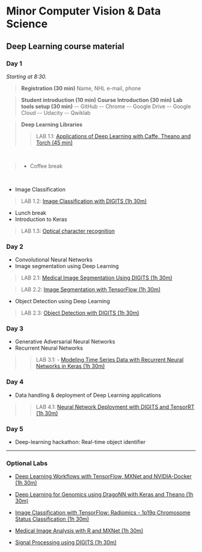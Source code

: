 # Minor Computer Vision & Data Science
## Deep Learning course material
### Day 1
*Starting at 8:30.*

> **Registration (30 min)**
> Name, NHL e-mail, phone

 > **Student introduction (10 min)**
 > **Course Introduction (30 min)**
 > **Lab tools setup (30 min)**
 > -- GitHub
 > -- Chrome
 > -- Google Drive
 > -- Google Cloud
 > -- Udacity
 > -- Qwiklab

> **Deep Learning Libraries**
>> LAB 1.1: [Applications of Deep Learning with Caffe, Theano and Torch (45 min)](https://spl-nvlabs.qwiklab.com/focuses/223)

<br>

 >- Coffee break

<br>

 - Image Classification
 
> LAB 1.2: [Image Classification with DIGITS (1h 30m)](https://spl-nvlabs.qwiklab.com/focuses/1579)

* Lunch break
* Introduction to Keras
> LAB 1.3: [Optical character recognition](https://github.com/wxs/keras-mnist-tutorial/blob/master/MNIST%20in%20Keras.ipynb)

### Day 2
* Convolutional Neural Networks
* Image segmentation using Deep Learning

> LAB 2.1: [Medical Image Segmentation Using DIGITS (1h 30m)](https://spl-nvlabs.qwiklab.com/focuses/2794)

> LAB 2.2: [Image Segmentation with TensorFlow (1h 30m)](https://spl-nvlabs.qwiklab.com/focuses/2193)

* Object Detection using Deep Learning

> LAB 2.3: [Object Detection with DIGITS (1h 30m)](https://spl-nvlabs.qwiklab.com/focuses/1204)


### Day 3
* Generative Adversarial Neural Networks
* Recurrent Neural Networks
>> LAB 3.1: - [Modeling Time Series Data with Recurrent Neural Networks in Keras (1h 30m)](https://spl-nvlabs.qwiklab.com/focuses/3043)

### Day 4
* Data handling & deployment of Deep Learning applications 

>> LAB 4.1: [Neural Network Deployment with DIGITS and TensorRT (1h 30m)](https://spl-nvlabs.qwiklab.com/focuses/1207)

### Day 5
* Deep-learning hackathon: Real-time object identifier

___

### Optional Labs
- [Deep Learning Workflows with TensorFlow, MXNet and NVIDIA-Docker (1h 30m)](https://spl-nvlabs.qwiklab.com/focuses/219)

- [Deep Learning for Genomics using DragoNN with Keras and Theano (1h 30m)](https://spl-nvlabs.qwiklab.com/focuses/3046)

- [Image Classification with TensorFlow: Radiomics - 1p19q Chromosome Status Classification (1h 30m)](https://spl-nvlabs.qwiklab.com/focuses/3044)

- [Medical Image Analysis with R and MXNet (1h 30m)](https://spl-nvlabs.qwiklab.com/focuses/2793)

- [Signal Processing using DIGITS (1h 30m)](https://spl-nvlabs.qwiklab.com/focuses/1578)











